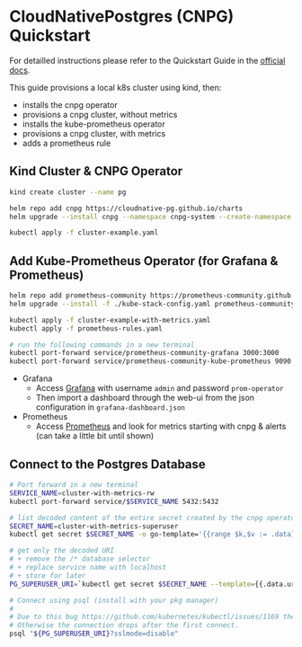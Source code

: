 # CloudNativePostgres (CNPG) Quickstart

For detailled instructions please refer to the Quickstart Guide in the [official docs](https://cloudnative-pg.io/documentation/current/quickstart).

This guide provisions a local k8s cluster using kind, then:

- installs the cnpg operator
- provisions a cnpg cluster, without metrics
- installs the kube-prometheus operator
- provisions a cnpg cluster, with metrics
- adds a prometheus rule

## Kind Cluster & CNPG Operator

```bash
kind create cluster --name pg

helm repo add cnpg https://cloudnative-pg.github.io/charts
helm upgrade --install cnpg --namespace cnpg-system --create-namespace cnpg/cloudnative-pg

kubectl apply -f cluster-example.yaml
```

## Add Kube-Prometheus Operator (for Grafana & Prometheus)

```bash
helm repo add prometheus-community https://prometheus-community.github.io/helm-charts
helm upgrade --install -f ./kube-stack-config.yaml prometheus-community prometheus-community/kube-prometheus-stack

kubectl apply -f cluster-example-with-metrics.yaml
kubectl apply -f prometheus-rules.yaml

# run the following commands in a new terminal
kubectl port-forward service/prometheus-community-grafana 3000:3000
kubectl port-forward service/prometheus-community-kube-prometheus 9090:9090
```

- Grafana
  - Access [Grafana](localhost:3000) with username `admin` and password `prom-operator`
  - Then import a dashboard through the web-ui from the json configuration in `grafana-dashboard.json`
- Prometheus
  - Access [Prometheus](localhost:9090) and look for metrics starting with cnpg & alerts (can take a little bit until shown)

## Connect to the Postgres Database

```bash
# Port forward in a new terminal
SERVICE_NAME=cluster-with-metrics-rw
kubectl port-forward service/$SERVICE_NAME 5432:5432

# list decoded content of the entire secret created by the cnpg operator
SECRET_NAME=cluster-with-metrics-superuser
kubectl get secret $SECRET_NAME -o go-template='{{range $k,$v := .data}}{{printf "%s: " $k}}{{if not $v}}{{$v}}{{else}}{{$v | base64decode}}{{end}}{{"\n"}}{{end}}'

# get only the decoded URI
# + remove the /* database selector
# + replace service name with localhost
# + store for later
PG_SUPERUSER_URI=`kubectl get secret $SECRET_NAME --template={{.data.uri}} | base64 -d | sed 's:/\*::g' | sed -e "s/$SERVICE_NAME/localhost/g"`

# Connect using psql (install with your pkg manager)
#
# Due to this bug https://github.com/kubernetes/kubectl/issues/1169 the ?sslmode=disable is required when running this example with kind. 
# Otherwise the connection drops after the first connect.
psql "${PG_SUPERUSER_URI}?sslmode=disable"
```
